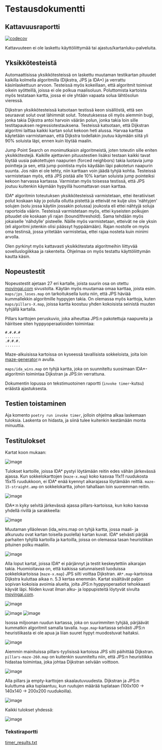 # Testausdokumentti

## Kattavuusraportti

[![codecov](https://codecov.io/gh/rtammisalo/tira-labra/branch/main/graph/badge.svg?token=T9UVAQ8WRV)](https://codecov.io/gh/rtammisalo/tira-labra)

Kattavuuteen ei ole laskettu käyttöliittymää tai ajastus/kartanluku-palveluita.

## Yksikkötesteistä

Automaattisissa yksikkötesteissä on laskettu muutaman testikartan pituudet kaikilla kolmella algoritmilla (Dijkstra, JPS ja IDA*) ja verrattu
käsinlaskettuun arvoon. Testeissä myös kokeillaan, että algoritmit toimivat oikein syötteillä, joissa ei ole polkua maalisoluun. Poluttomista
kartoista myös testataan kartta, jossa ei ole yhtään vapaata solua lähtösolun vieressä.

Dijkstran yksikkötesteissä katsotaan testissä keon sisällöstä, että sen seuraavat solut ovat lähimmät solut. Toteutuksessa oli myös aiemmin bugi, jonka takia Dijkstra antoi harvoin väärän polun, jonka takia loin sille testitapauksen regressiotestauksena. Testeissä katsotaan, että Dijkstran algoritmi laittaa kaikki kartan solut kekoon heti alussa. Harvaa karttaa käytetään varmistamaan, että Dijkstra todellakin joutuu käymään siitä yli 90% soluista läpi, ennen kuin löytää maalin.

Jump Point Search on monimutkaisin algoritmeistä, joten toteutin sille eniten yksikkötestejä. Kaikille ajettavien pituustestien lisäksi testaan kaikki tavat löytää uusia pakotettujen naapurien (forced neighbors) takia luotavia jump pointteja ja sen, että jump pointista myös käydään läpi pakotetun naapurin suunta. Jos näin ei ole tehty, niin karttaan voin jäädä tyhjiä kohtia. Testeissä varmistetaan myös, että JPS pistää alle 10% kartan soluista jump pointeiksi kekoon harvassa kartassa. Varmistan myös toisessa testissä, että JPS joutuu kuitenkin käymään hypyillä huomattavan osan karttaa.

IDA* algoritmin toteutuksen yksikkötesteissä varmistetaan, ettei iteratiiviset polut koskaan käy jo polulla ollutta pistettä ja etteivät ne kulje ulos 'nähtyjen'  solujen (solu jossa käytiin jossakin polussa) joukosta eli ettei nähtyjä soluja raportoida väärin. Testeissä varmistetaan myös, ettei kyseisten polkujen pituudet ole koskaan yli rajan (bound/threshold). Sama tehdään myös jokaiselle 'nähdylle' pisteelle. Näille myös varmistetaan, etteivät ne ole yksin (eli algoritmi jotenkin olisi päässyt hyppäämään). Rajan nostolle on myös oma testinsä, jossa yritetään varmistetaa, ettei rajaa nosteta kuin minimi arvolla.

Olen pyrkinyt myös kattavasti yksikkötestata algoritmeihin liittyvää sovelluslogiikkaa ja rakenteita. Ohjelmaa on myös testattu käyttöliittymän kautta käsin.

## Nopeustestit

Nopeustestit ajetaan 27 eri kartalle, joista suurin osa on otettu [movingai.com](https://movingai.com/benchmarks/grids.html) sivustolta. Käytän myös muutamaa omaa karttaa, joista esim. `maps/jps_loses.map` on tarkoituksella luotu niin, että JPS häviää kummallekkin algoritmille hyppyjen takia. On olemassa myös karttoja, kuten `maps/pillars-X.map`, joissa kartta koostuu yhden kokoisista seinistä muuten tyhjällä kartalla.

Pillars karttojen peruskuvio, joka aiheuttaa JPS:n pakotettuja naapureita ja häiritsee siten hyppyoperaatioiden toimintaa:

```
#.#.#.#
.......
.#.#.#.
.......
```

Maze-alkuisissa kartoissa on kyseessä tavallisista sokkeloista, joita loin [maze-generator](https://www.dcode.fr/maze-generator):n avulla.

`maps/ida_wins.map` on tyhjä kartta, joka on suunniteltu suosimaan IDA*-algoritmin toimintaa Dijkstran ja JPS:iin verrattuna.

Dokumentin lopussa on tekstimuotoinen raportti (`invoke timer`-kutsu) eräästä ajastuksesta. 

## Testien toistaminen

Aja komento `poetry run invoke timer`, jolloin ohjelma alkaa laskemaan tuloksia. Laskenta on hidasta, ja siinä tulee kuitenkin kestämään monta minuuttia.

## Testitulokset

Kartat koon mukaan:

![image](https://user-images.githubusercontent.com/81182631/147485066-003e6cd5-6d41-48b5-8bbd-71d3d5c1cc55.png)

Tulokset kartoille, joissa IDA* pystyi löytämään reitin edes vähän järkevässä ajassa. Kun sokkelokarttojen (`maze-x.map`) koko kasvaa 11x11 ruudukosta 15x15 ruudukkoon, ei IDA* enää kyennyt aikarajassa löytämään reittiä. `maze-15-straight.amp` on sokkelokartta, johon tahallaan loin suoremman reitin.

![image](https://user-images.githubusercontent.com/81182631/147463444-4ffc6ea8-ef0f-4eeb-9464-4d2893549055.png)

IDA*:n kyky selvitä järkevässä ajassa pillars-kartoissa, kun koko kasvaa yhdellä rivillä ja sarakkeella:

![image](https://user-images.githubusercontent.com/81182631/147463495-148df65c-13a4-4edd-b33d-efbab1c765c5.png)

Muutaman ylläolevan (ida_wins.map on tyhjä kartta, jossa maali- ja alkuruutu ovat kartan toisella puolella) kartan kuvat. IDA* selvästi pärjää parhaiten tyhjillä kartoilla ja kartoilla, joissa on olemassa tasan heuristiikan pituinen polku maaliin.

![image](https://user-images.githubusercontent.com/81182631/146653028-b63b06a7-6ed9-424c-81ea-2dd0fafb4a48.png)

Alla loput kartat, joissa IDA* ei pärjännyt ja testit keskeytettiin aikarajan takia. Huomioitavaa on, että kaikissa satunnaisesti luoduissa sokkelokartoissa (`maze-x.map`) JPS silti voittaa Dijkstran. `AR*.map`-kartoissa Dijkstra kuluttaa aikaa n. 5.3 kertaa enemmän. Kartat sisältävät paljon sopivan kokoisia avoimia alueita, joita JPS:n hyppyoperaatiot tehokkaasti käyvät läpi. Niiden kuvat ilman alku- ja loppupisteitä löytyvät sivulta [movingai.com](https://movingai.com/benchmarks/bg512/index.html).

![image](https://user-images.githubusercontent.com/81182631/147464653-50d60849-b371-49d2-9654-4ad0f1c9fb66.png)

![image](https://user-images.githubusercontent.com/81182631/147466792-c9bc733f-ebb1-4439-91a0-8a4f1e34e0a1.png)
![image](https://user-images.githubusercontent.com/81182631/147468600-e8dabf12-3d0d-4348-8dfb-c8ea2f24fc1e.png)


Isossa miljoonan ruudun kartassa, joka on suurimmiten tyhjää, pärjäävät kummatkin algoritmit samalla tavalla. `huge.map`-kartassa selvästi JPS:n heuristiikasta ei ole apua ja liian suuret hypyt muodostuvat haitaksi.

![image](https://user-images.githubusercontent.com/81182631/147464858-25c54464-43c9-42b5-9ba7-056e7ea01855.png)

Aiemmin mainituissa pillars-tyylisissä kartoissa JPS silti päihittää Dijkstran. `pillars-maze-260.map` on kuitenkin suunniteltu niin, että JPS:n heuristiikka hidastaa toimintaa, joka johtaa Dijkstran selvään voittoon.

![image](https://user-images.githubusercontent.com/81182631/147464991-a5314292-f4fc-4c4e-9f9a-32a0b24411e9.png)

Alla pillars ja empty-karttojen skaalautuvuudesta. Dijkstran ja JPS:n kuluttuma aika tuplaantuu, kun ruutujen määrää tuplataan (100x100 -> 140x140 -> 200x200 ruudukoilla).

![image](https://user-images.githubusercontent.com/81182631/147484113-9e94f2d9-f63d-4352-b631-b2c1a59a2f5e.png)

Kaikki tulokset yhdessä:

![image](https://user-images.githubusercontent.com/81182631/147484638-79725d26-a06b-44c3-becc-d120c3baa1c1.png)

### Tekstiraportti

[timer_results.txt](/dokumentaatio/timer_results.txt)
